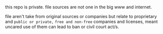 this repo is private. file sources are not one in the big www and internet.

file aren't take from original sources or companies but relate to proprietary and `public or private,` ``free and non-free`` companies and licenses, meant uncared use of them can lead to ban or civil court act/s.
